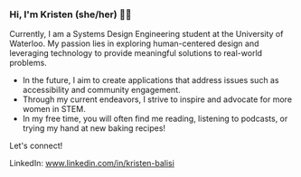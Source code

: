 ### Hi, I'm Kristen (she/her) 👋🏼

<!--
**KristenBalisi/KristenBalisi** is a ✨ _special_ ✨ repository because its `README.md` (this file) appears on your GitHub profile. 
-->

Currently, I am a Systems Design Engineering student at the University of Waterloo. My passion lies in exploring human-centered design and leveraging technology to provide meaningful solutions to real-world problems. 

- In the future, I aim to create applications that address issues such as accessibility and community engagement. 
- Through my current endeavors, I strive to inspire and advocate for more women in STEM. 
- In my free time, you will often find me reading, listening to podcasts, or trying my hand at new baking recipes! 

Let's connect! 

LinkedIn: www.linkedin.com/in/kristen-balisi
